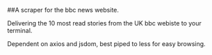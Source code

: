 ##A scraper for the bbc news website.

Delivering the 10 most read stories from the UK bbc webiste to your terminal.

Dependent on axios and jsdom, best piped to less for easy browsing.

